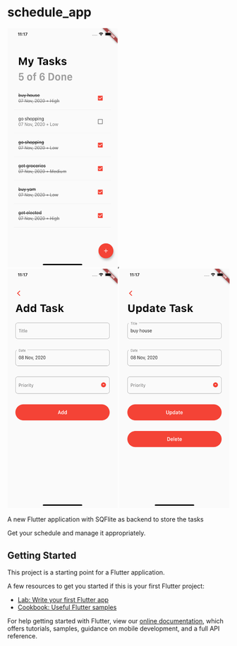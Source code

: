 # schedule_app

<img src="./homeScreen.png" width="250">,   <img src="./addTask.png" width="250">   <img src="./updatetask.png" width="250">



A new Flutter application with SQFlite as backend to store the tasks

Get your schedule and manage it appropriately.

## Getting Started

This project is a starting point for a Flutter application.

A few resources to get you started if this is your first Flutter project:

- [Lab: Write your first Flutter app](https://flutter.dev/docs/get-started/codelab)
- [Cookbook: Useful Flutter samples](https://flutter.dev/docs/cookbook)

For help getting started with Flutter, view our
[online documentation](https://flutter.dev/docs), which offers tutorials,
samples, guidance on mobile development, and a full API reference.
